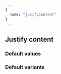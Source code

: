 ```yaml
---
{
  name: "jusifyContent"
}
---
```


## Justify content

### Default values
<!-- defaults.values.start -->
<!-- defaults.values.end -->


### Default variants
<!-- defaults.variants.start -->
<!-- defaults.variants.end -->
